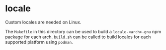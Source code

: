locale
======

Custom locales are needed on Linux.

The `Makefile` in this directory can be used to build a `locale-<arch>-gnu` npm package for each arch.
`build.sh` can be called to build locales for each supported platform using `podman`.
